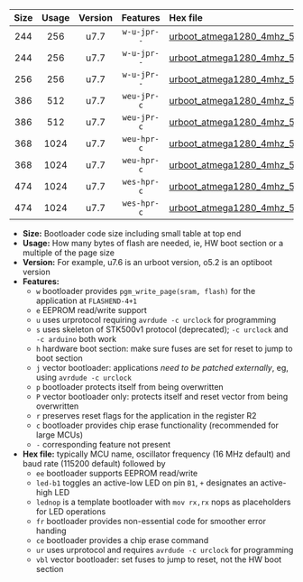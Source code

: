 |Size|Usage|Version|Features|Hex file|
|:-:|:-:|:-:|:-:|:--|
|244|256|u7.7|`w-u-jpr--`|[urboot_atmega1280_4mhz_500000bps_led+b7_ur_vbl.hex](https://raw.githubusercontent.com/stefanrueger/urboot.hex/main/mcus/atmega1280/fcpu_4mhz/500000_bps/urboot_atmega1280_4mhz_500000bps_led+b7_ur_vbl.hex)|
|244|256|u7.7|`w-u-jpr--`|[urboot_atmega1280_4mhz_500000bps_lednop_ur_vbl.hex](https://raw.githubusercontent.com/stefanrueger/urboot.hex/main/mcus/atmega1280/fcpu_4mhz/500000_bps/urboot_atmega1280_4mhz_500000bps_lednop_ur_vbl.hex)|
|256|256|u7.7|`w-u-jPr--`|[urboot_atmega1280_4mhz_500000bps_ur_vbl.hex](https://raw.githubusercontent.com/stefanrueger/urboot.hex/main/mcus/atmega1280/fcpu_4mhz/500000_bps/urboot_atmega1280_4mhz_500000bps_ur_vbl.hex)|
|386|512|u7.7|`weu-jPr-c`|[urboot_atmega1280_4mhz_500000bps_ee_led+b7_fr_ce_ur_vbl.hex](https://raw.githubusercontent.com/stefanrueger/urboot.hex/main/mcus/atmega1280/fcpu_4mhz/500000_bps/urboot_atmega1280_4mhz_500000bps_ee_led+b7_fr_ce_ur_vbl.hex)|
|386|512|u7.7|`weu-jPr-c`|[urboot_atmega1280_4mhz_500000bps_ee_lednop_fr_ce_ur_vbl.hex](https://raw.githubusercontent.com/stefanrueger/urboot.hex/main/mcus/atmega1280/fcpu_4mhz/500000_bps/urboot_atmega1280_4mhz_500000bps_ee_lednop_fr_ce_ur_vbl.hex)|
|368|1024|u7.7|`weu-hpr-c`|[urboot_atmega1280_4mhz_500000bps_ee_led+b7_fr_ce_ur.hex](https://raw.githubusercontent.com/stefanrueger/urboot.hex/main/mcus/atmega1280/fcpu_4mhz/500000_bps/urboot_atmega1280_4mhz_500000bps_ee_led+b7_fr_ce_ur.hex)|
|368|1024|u7.7|`weu-hpr-c`|[urboot_atmega1280_4mhz_500000bps_ee_lednop_fr_ce_ur.hex](https://raw.githubusercontent.com/stefanrueger/urboot.hex/main/mcus/atmega1280/fcpu_4mhz/500000_bps/urboot_atmega1280_4mhz_500000bps_ee_lednop_fr_ce_ur.hex)|
|474|1024|u7.7|`wes-hpr-c`|[urboot_atmega1280_4mhz_500000bps_ee_led+b7_fr_ce.hex](https://raw.githubusercontent.com/stefanrueger/urboot.hex/main/mcus/atmega1280/fcpu_4mhz/500000_bps/urboot_atmega1280_4mhz_500000bps_ee_led+b7_fr_ce.hex)|
|474|1024|u7.7|`wes-hpr-c`|[urboot_atmega1280_4mhz_500000bps_ee_lednop_fr_ce.hex](https://raw.githubusercontent.com/stefanrueger/urboot.hex/main/mcus/atmega1280/fcpu_4mhz/500000_bps/urboot_atmega1280_4mhz_500000bps_ee_lednop_fr_ce.hex)|

- **Size:** Bootloader code size including small table at top end
- **Usage:** How many bytes of flash are needed, ie, HW boot section or a multiple of the page size
- **Version:** For example, u7.6 is an urboot version, o5.2 is an optiboot version
- **Features:**
  + `w` bootloader provides `pgm_write_page(sram, flash)` for the application at `FLASHEND-4+1`
  + `e` EEPROM read/write support
  + `u` uses urprotocol requiring `avrdude -c urclock` for programming
  + `s` uses skeleton of STK500v1 protocol (deprecated); `-c urclock` and `-c arduino` both work
  + `h` hardware boot section: make sure fuses are set for reset to jump to boot section
  + `j` vector bootloader: applications *need to be patched externally*, eg, using `avrdude -c urclock`
  + `p` bootloader protects itself from being overwritten
  + `P` vector bootloader only: protects itself and reset vector from being overwritten
  + `r` preserves reset flags for the application in the register R2
  + `c` bootloader provides chip erase functionality (recommended for large MCUs)
  + `-` corresponding feature not present
- **Hex file:** typically MCU name, oscillator frequency (16 MHz default) and baud rate (115200 default) followed by
  + `ee` bootloader supports EEPROM read/write
  + `led-b1` toggles an active-low LED on pin `B1`, `+` designates an active-high LED
  + `lednop` is a template bootloader with `mov rx,rx` nops as placeholders for LED operations
  + `fr` bootloader provides non-essential code for smoother error handing
  + `ce` bootloader provides a chip erase command
  + `ur` uses urprotocol and requires `avrdude -c urclock` for programming
  + `vbl` vector bootloader: set fuses to jump to reset, not the HW boot section
